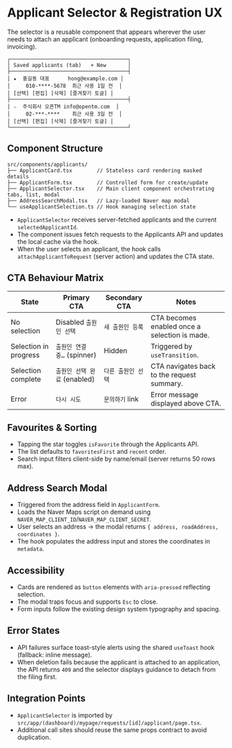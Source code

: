# Applicant Selector & Registration UX

The selector is a reusable component that appears wherever the user needs to attach an applicant (onboarding requests, application filing, invoicing).

```
┌──────────────────────────────────────┐
│ Saved applicants (tab)   + New       │
├──────────────────────────────────────┤
│ ★  홍길동 대표      hong@example.com │
│     010-****-5678  최근 사용 1일 전  │
│ [선택] [편집] [삭제] [즐겨찾기 토글] │
├──────────────────────────────────────┤
│ ☆  주식회사 오픈TM info@opentm.com  │
│     02-***-****    최근 사용 3일 전  │
│ [선택] [편집] [삭제] [즐겨찾기 토글] │
└──────────────────────────────────────┘
```

## Component Structure

```
src/components/applicants/
├── ApplicantCard.tsx        // Stateless card rendering masked details
├── ApplicantForm.tsx        // Controlled form for create/update
├── ApplicantSelector.tsx    // Main client component orchestrating tabs, list, modal
├── AddressSearchModal.tsx   // Lazy-loaded Naver map modal
└── useApplicantSelection.ts // Hook managing selection state
```

- `ApplicantSelector` receives server-fetched applicants and the current `selectedApplicantId`.
- The component issues fetch requests to the Applicants API and updates the local cache via the hook.
- When the user selects an applicant, the hook calls `attachApplicantToRequest` (server action) and updates the CTA state.

## CTA Behaviour Matrix

| State | Primary CTA | Secondary CTA | Notes |
| ----- | ----------- | ------------- | ----- |
| No selection | Disabled `출원인 선택` | `새 출원인 등록` | CTA becomes enabled once a selection is made. |
| Selection in progress | `출원인 연결 중…` (spinner) | Hidden | Triggered by `useTransition`. |
| Selection complete | `출원인 선택 완료` (enabled) | `다른 출원인 선택` | CTA navigates back to the request summary. |
| Error | `다시 시도` | `문의하기` link | Error message displayed above CTA. |

## Favourites & Sorting

- Tapping the star toggles `isFavorite` through the Applicants API.
- The list defaults to `favoritesFirst` and `recent` order.
- Search input filters client-side by name/email (server returns 50 rows max).

## Address Search Modal

- Triggered from the address field in `ApplicantForm`.
- Loads the Naver Maps script on demand using `NAVER_MAP_CLIENT_ID`/`NAVER_MAP_CLIENT_SECRET`.
- User selects an address → the modal returns `{ address, roadAddress, coordinates }`.
- The hook populates the address input and stores the coordinates in `metadata`.

## Accessibility

- Cards are rendered as `button` elements with `aria-pressed` reflecting selection.
- The modal traps focus and supports `Esc` to close.
- Form inputs follow the existing design system typography and spacing.

## Error States

- API failures surface toast-style alerts using the shared `useToast` hook (fallback: inline message).
- When deletion fails because the applicant is attached to an application, the API returns `409` and the selector displays guidance to detach from the filing first.

## Integration Points

- `ApplicantSelector` is imported by `src/app/(dashboard)/mypage/requests/[id]/applicant/page.tsx`.
- Additional call sites should reuse the same props contract to avoid duplication.
